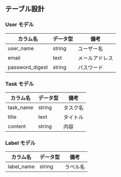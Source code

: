 ## テーブル設計

### User モデル

| カラム名        | データ型 | 備考           |
| --------------- | -------- | -------------- |
| user_name       | string   | ユーザー名     |
| email           | text     | メールアドレス |
| password_digest | string   | パスワード     |

### Task モデル

| カラム名  | データ型 | 備考     |
| --------- | -------- | -------- |
| task_name | string   | タスク名 |
| title     | text     | タイトル |
| content   | string   | 内容     |

### Label モデル

| カラム名   | データ型 | 備考     |
| ---------- | -------- | -------- |
| label_name | string   | ラベル名 |
